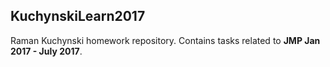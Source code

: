 ## KuchynskiLearn2017
Raman Kuchynski homework repository.
Contains tasks related to __JMP Jan 2017 - July 2017__.
